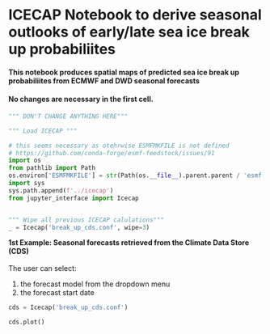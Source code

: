 <!-- #region -->
# ICECAP Notebook to derive seasonal outlooks of early/late sea ice break up probabiliites


#### This notebook produces spatial maps of predicted sea ice break up probabiliites from ECMWF and DWD seasonal forecasts
<!-- #endregion -->

<div class="alert alert-block alert-danger"> 
    
#### No changes are necessary in the first cell. 
</div>

```python
""" DON'T CHANGE ANYTHING HERE"""

""" Load ICECAP """

# this seems necessary as otehrwise ESMFMKFILE is not defined 
# https://github.com/conda-forge/esmf-feedstock/issues/91
import os
from pathlib import Path
os.environ['ESMFMKFILE'] = str(Path(os.__file__).parent.parent / 'esmf.mk')
import sys
sys.path.append(f'../icecap')
from jupyter_interface import Icecap


""" Wipe all previous ICECAP calulations"""
_ = Icecap('break_up_cds.conf', wipe=3)

```

<div class="alert alert-block alert-success"> <b>1st Example: Seasonal forecasts retrieved from the Climate Data Store (CDS) </b><br>

<br>
The user can select: 
<ol>
<li>the forecast model from the dropdown menu</li>
<li>the forecast start date</li>
</ol>


```python
cds = Icecap('break_up_cds.conf')
```

```python
cds.plot()
```
